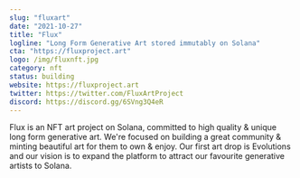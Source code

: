 ```yaml
---
slug: "fluxart"
date: "2021-10-27"
title: "Flux"
logline: "Long Form Generative Art stored immutably on Solana"
cta: "https://fluxproject.art"
logo: /img/fluxnft.jpg
category: nft
status: building
website: https://fluxproject.art
twitter: https://twitter.com/FluxArtProject
discord: https://discord.gg/6SVng3Q4eR
---
```


Flux is an NFT art project on Solana, committed to high quality & unique long form generative art.
We're focused on building a great community & minting beautiful art for them to own & enjoy. 
Our first art drop is Evolutions and our vision is to expand the platform to attract our favourite generative artists to Solana.
